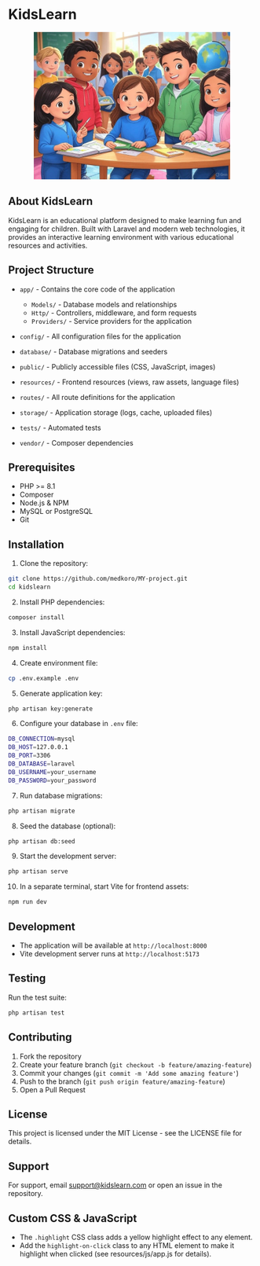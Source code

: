 # KidsLearn

<p align="center">
<img src="kidslearn.jpg" width="400" alt="KidsLearn Logo">
</p>

## About KidsLearn

KidsLearn is an educational platform designed to make learning fun and engaging for children. Built with Laravel and modern web technologies, it provides an interactive learning environment with various educational resources and activities.

## Project Structure

- `app/` - Contains the core code of the application
  - `Models/` - Database models and relationships
  - `Http/` - Controllers, middleware, and form requests
  - `Providers/` - Service providers for the application

- `config/` - All configuration files for the application

- `database/` - Database migrations and seeders

- `public/` - Publicly accessible files (CSS, JavaScript, images)

- `resources/` - Frontend resources (views, raw assets, language files)

- `routes/` - All route definitions for the application

- `storage/` - Application storage (logs, cache, uploaded files)

- `tests/` - Automated tests

- `vendor/` - Composer dependencies

## Prerequisites

- PHP >= 8.1
- Composer
- Node.js & NPM
- MySQL or PostgreSQL
- Git

## Installation

1. Clone the repository:
```bash
git clone https://github.com/medkoro/MY-project.git
cd kidslearn
```

2. Install PHP dependencies:
```bash
composer install
```

3. Install JavaScript dependencies:
```bash
npm install
```

4. Create environment file:
```bash
cp .env.example .env
```

5. Generate application key:
```bash
php artisan key:generate
```

6. Configure your database in `.env` file:
```bash
DB_CONNECTION=mysql
DB_HOST=127.0.0.1
DB_PORT=3306
DB_DATABASE=laravel
DB_USERNAME=your_username
DB_PASSWORD=your_password
```

7. Run database migrations:
```bash
php artisan migrate
```

8. Seed the database (optional):
```bash
php artisan db:seed
```

9. Start the development server:
```bash
php artisan serve
```

10. In a separate terminal, start Vite for frontend assets:
```bash
npm run dev
```

## Development

- The application will be available at `http://localhost:8000`
- Vite development server runs at `http://localhost:5173`

## Testing

Run the test suite:
```bash
php artisan test
```

## Contributing

1. Fork the repository
2. Create your feature branch (`git checkout -b feature/amazing-feature`)
3. Commit your changes (`git commit -m 'Add some amazing feature'`)
4. Push to the branch (`git push origin feature/amazing-feature`)
5. Open a Pull Request

## License

This project is licensed under the MIT License - see the LICENSE file for details.

## Support

For support, email [support@kidslearn.com](mailto:support@kidslearn.com) or open an issue in the repository.

## Custom CSS & JavaScript

- The `.highlight` CSS class adds a yellow highlight effect to any element.
- Add the `highlight-on-click` class to any HTML element to make it highlight when clicked (see resources/js/app.js for details).
